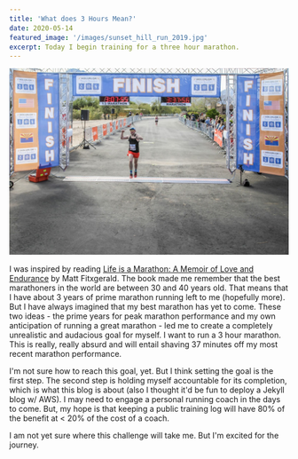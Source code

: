 ```yaml
---
title: 'What does 3 Hours Mean?'
date: 2020-05-14
featured_image: '/images/sunset_hill_run_2019.jpg'
excerpt: Today I begin training for a three hour marathon.
---
```


![](/images/tucson_wide_2019.jpg)

I was inspired by reading [Life is a Marathon: A Memoir of Love and Endurance](https://www.goodreads.com/book/show/40697108-life-is-a-marathon) by Matt Fitxgerald. The book made me remember that the best marathoners in the world are between 30 and 40 years old. That means that I have about 3 years of prime marathon running left to me (hopefully more). But I have always imagined that my best marathon has yet to come. These two ideas - the prime years for peak marathon performance and my own anticipation of running a great marathon - led me to create a completely unrealistic and audacious goal for myself. I want to run a 3 hour marathon. This is really, really absurd and will entail shaving 37 minutes off my most recent marathon performance.

I'm not sure how to reach this goal, yet. But I think setting the goal is the first step. The second step is holding myself accountable for its completion, which is what this blog is about (also I thought it'd be fun to deploy a Jekyll blog w/ AWS). I may need to engage a personal running coach in the days to come. But, my hope is that keeping a public training log will have 80% of the benefit at < 20% of the cost of a coach.

I am not yet sure where this challenge will take me. But I'm excited for the journey. 
